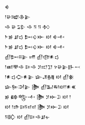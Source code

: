 <div class='block'>
<div class='line'>𒄯</div>
<div class='line'>𒁹𒄩𒉋𒆠𒉌</div>
<div class='line'>𒈾 𒄩 𒁉 𒈾 𒀀 𒀀 𒁴</div>
<div class='line'>𒈨𒂊 𒋗𒌓 𒄖𒌒𒁍 𒊭 𒄵𒋾</div>
<div class='line'>𒈨𒂊 𒋗𒌓 𒄖𒌒𒁍 𒊭 𒄵𒋾</div>
<div class='line'>𒌷𒄖𒍝𒉌 𒋬 𒌷𒂦𒀭𒌓</div>
<div class='line'>𒁹𒀜𒋧𒈾 𒄿𒈾 𒋡𒀊𒋛 𒆳𒄩𒉌𒃲𒁁</div>
<div class='line'>𒁹𒀭𒌓𒀖𒀭𒉌 𒇽𒂗𒉆 𒊭 𒌷𒆜</div>
<div class='line'>𒇽𒌉𒋫𒉌 𒋦 𒌷𒆏𒊑𒊭𒁹𒀭𒌍</div>
<div class='line'>𒂊 𒂵𒈜𒋾 𒋦 𒋡𒁍𒊒 𒊭 𒁹</div>
<div class='line'>𒊭 𒁹𒈥𒅀𒁀𒁀 𒋦 𒋡𒁍𒊒 𒊭</div>
<div class='line'>𒀀𒃼 𒊭 𒌷𒄿𒈾𒋗𒉡</div>
</div>